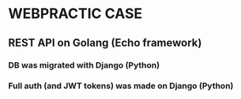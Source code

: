 # WEBPRACTIC CASE

## REST API on Golang (Echo framework)

### DB was migrated with Django (Python)
### Full auth (and JWT tokens) was made on Django (Python)
